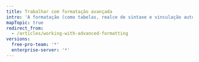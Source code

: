 ```yaml
---
title: Trabalhar com formatação avançada
intro: 'A formatação (como tabelas, realce de sintaxe e vinculação automática) permite organizar informações complexas de forma clara em pull requests, problemas e comentários.'
mapTopic: true
redirect_from:
  - /articles/working-with-advanced-formatting
versions:
  free-pro-team: '*'
  enterprise-server: '*'
---
```


